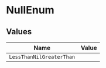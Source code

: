 # NullEnum


## Values

| Name                     | Value                    |
| ------------------------ | ------------------------ |
| `LessThanNilGreaterThan` | <nil>                    |